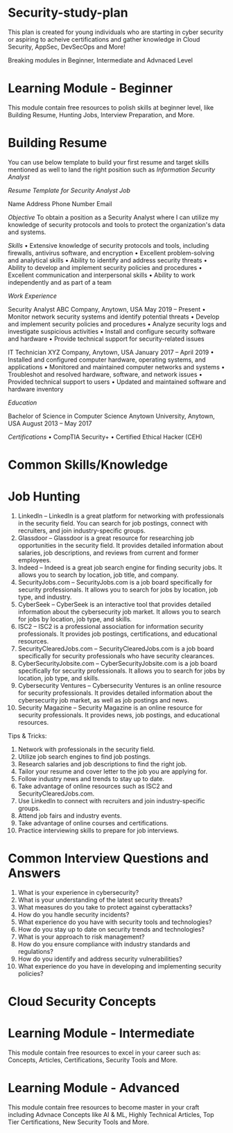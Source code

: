 # Security-study-plan

This plan is created for young individuals who are starting in cyber security or aspiring to acheive certifications and gather knowledge in Cloud Security, AppSec, DevSecOps and More!

Breaking modules in Beginner, Intermediate and Advnaced Level

# Learning Module - Beginner

This module contain free resources to polish skills at beginner level, like Building Resume, Hunting Jobs, Interview Preparation, and More.

# Building Resume

You can use below template to build your first resume and target skills mentioned as well to land the right position such as _Information Security Analyst_

*Resume Template for Security Analyst Job*

Name
Address
Phone Number
Email

*Objective*
To obtain a position as a Security Analyst where I can utilize my knowledge of security protocols and tools to protect the organization's data and systems.

*Skills*
• Extensive knowledge of security protocols and tools, including firewalls, antivirus software, and encryption
• Excellent problem-solving and analytical skills
• Ability to identify and address security threats
• Ability to develop and implement security policies and procedures
• Excellent communication and interpersonal skills
• Ability to work independently and as part of a team

*Work Experience*

Security Analyst
ABC Company, Anytown, USA
May 2019 – Present
• Monitor network security systems and identify potential threats
• Develop and implement security policies and procedures
• Analyze security logs and investigate suspicious activities
• Install and configure security software and hardware
• Provide technical support for security-related issues

IT Technician
XYZ Company, Anytown, USA
January 2017 – April 2019
• Installed and configured computer hardware, operating systems, and applications
• Monitored and maintained computer networks and systems
• Troubleshot and resolved hardware, software, and network issues
• Provided technical support to users
• Updated and maintained software and hardware inventory

*Education*

Bachelor of Science in Computer Science
Anytown University, Anytown, USA
August 2013 – May 2017

*Certifications*
• CompTIA Security+
• Certified Ethical Hacker (CEH)

# Common Skills/Knowledge

# Job Hunting
 
1. LinkedIn – LinkedIn is a great platform for networking with professionals in the security field. You can search for job postings, connect with recruiters, and join industry-specific groups. 
2. Glassdoor – Glassdoor is a great resource for researching job opportunities in the security field. It provides detailed information about salaries, job descriptions, and reviews from current and former employees.
3. Indeed – Indeed is a great job search engine for finding security jobs. It allows you to search by location, job title, and company. 
4. SecurityJobs.com – SecurityJobs.com is a job board specifically for security professionals. It allows you to search for jobs by location, job type, and industry. 
5. CyberSeek – CyberSeek is an interactive tool that provides detailed information about the cybersecurity job market. It allows you to search for jobs by location, job type, and skills. 
6. ISC2 – ISC2 is a professional association for information security professionals. It provides job postings, certifications, and educational resources. 
7. SecurityClearedJobs.com – SecurityClearedJobs.com is a job board specifically for security professionals who have security clearances. 
8. CyberSecurityJobsite.com – CyberSecurityJobsite.com is a job board specifically for security professionals. It allows you to search for jobs by location, job type, and skills. 
9. Cybersecurity Ventures – Cybersecurity Ventures is an online resource for security professionals. It provides detailed information about the cybersecurity job market, as well as job postings and news. 
10. Security Magazine – Security Magazine is an online resource for security professionals. It provides news, job postings, and educational resources. 

Tips & Tricks:
1. Network with professionals in the security field. 
2. Utilize job search engines to find job postings. 
3. Research salaries and job descriptions to find the right job. 
4. Tailor your resume and cover letter to the job you are applying for. 
5. Follow industry news and trends to stay up to date. 
6. Take advantage of online resources such as ISC2 and SecurityClearedJobs.com. 
7. Use LinkedIn to connect with recruiters and join industry-specific groups. 
8. Attend job fairs and industry events. 
9. Take advantage of online courses and certifications. 
10. Practice interviewing skills to prepare for job interviews.

# Common Interview Questions and Answers

1. What is your experience in cybersecurity? 
2. What is your understanding of the latest security threats? 
3. What measures do you take to protect against cyberattacks? 
4. How do you handle security incidents? 
5. What experience do you have with security tools and technologies? 
6. How do you stay up to date on security trends and technologies? 
7. What is your approach to risk management? 
8. How do you ensure compliance with industry standards and regulations? 
9. How do you identify and address security vulnerabilities? 
10. What experience do you have in developing and implementing security policies?

# Cloud Security Concepts


# Learning Module - Intermediate

This module contain free resources to excel in your career such as: Concepts, Articles, Certifications, Security Tools and More.



# Learning Module - Advanced

This module contain free resources to become master in your craft including Advnace Concepts like AI & ML, Highly Technical Articles, Top Tier Certifications, New Security Tools and More.